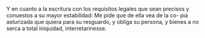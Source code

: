 Y en cuanto a la escritura con los requisitos legales que sean precisos y conuestos a su mayor estabilidad: Me pide que de ella vea de la co- pia asturizada que quiera para su resguardo, y obliga su persona, y bienes a no serca a total iniquidad, interretarinesse.